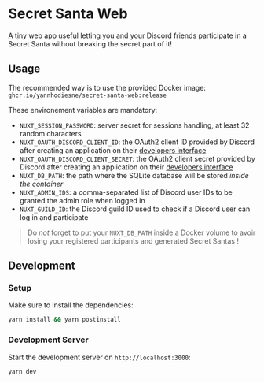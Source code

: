 # Secret Santa Web

A tiny web app useful letting you and your Discord friends participate in a Secret Santa without breaking the secret part of it!

## Usage

The recommended way is to use the provided Docker image: `ghcr.io/yannhodiesne/secret-santa-web:release`

These environement variables are mandatory:
 - `NUXT_SESSION_PASSWORD`: server secret for sessions handling, at least 32 random characters
 - `NUXT_OAUTH_DISCORD_CLIENT_ID`: the OAuth2 client ID provided by Discord after creating an application on their [developers interface](https://discord.com/developers/applications)
 - `NUXT_OAUTH_DISCORD_CLIENT_SECRET`: the OAuth2 client secret provided by Discord after creating an application on their [developers interface](https://discord.com/developers/applications)
 - `NUXT_DB_PATH`: the path where the SQLite database will be stored *inside the container*
 - `NUXT_ADMIN_IDS`: a comma-separated list of Discord user IDs to be granted the admin role when logged in
 - `NUXT_GUILD_ID`: the Discord guild ID used to check if a Discord user can log in and participate

> Do *not* forget to put your `NUXT_DB_PATH` inside a Docker volume to avoir losing your registered participants and generated Secret Santas !

## Development

### Setup

Make sure to install the dependencies:

```bash
yarn install && yarn postinstall
```

### Development Server

Start the development server on `http://localhost:3000`:

```bash
yarn dev
```
